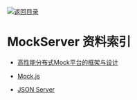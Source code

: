 [![返回目录](https://parg.co/UGo)](https://parg.co/b4z) 




# MockServer 资料索引



- [高性能分布式Mock平台的框架与设计](http://139.196.14.76/t/mock/285)

- [Mock.js](http://mockjs.com/)

- [JSON Server](https://github.com/typicode/json-server)


